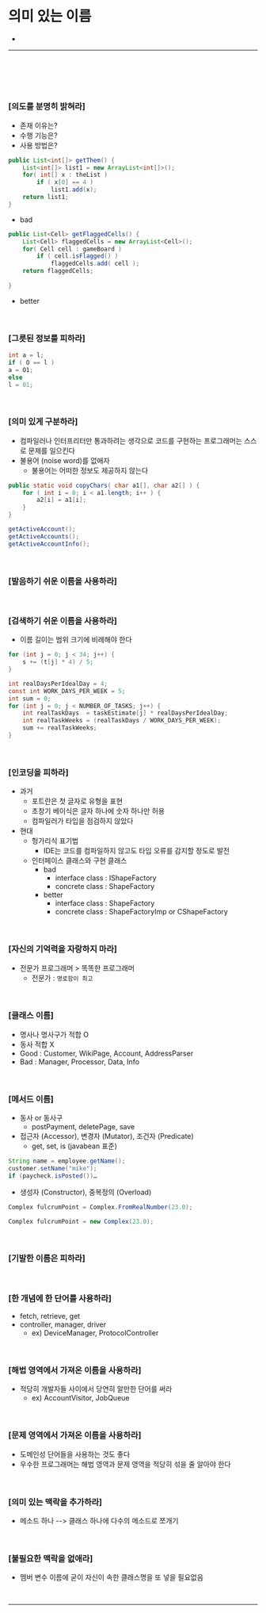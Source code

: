 # 의미 있는 이름
> 
* 

<hr>
<br>

## 
#### 

<br>

### [의도를 분명히 밝혀라]
* 존재 이유는?
* 수행 기능은?
* 사용 방법은?

```java
public List<int[]> getThem() {
    List<int[]> list1 = new ArrayList<int[]>();
    for( int[] x : theList ) 
        if ( x[0] == 4 )
            list1.add(x);
    return list1;
}
```
* bad

```java
public List<Cell> getFlaggedCells() {
    List<Cell> flaggedCells = new ArrayList<Cell>();
    for( Cell cell : gameBoard ) 
        if ( cell.isFlagged() )
            flaggedCells.add( cell );
    return flaggedCells;
    
}
```
* better

<br>

### [그릇된 정보를 피하라]

```java
int a = l;
if ( O == l )
a = O1;
else
l = 01;
```

<br>

### [의미 있게 구분하라]
* 컴파일러나 인터프리터만 통과하려는 생각으로 코드를 구현하는 프로그래머는 스스로 문제를 일으킨다
* 불용어 (noise word)를 없애자
  * 불용어는 어떠한 정보도 제공하지 않는다

```java
public static void copyChars( char a1[], char a2[] ) {
    for ( int i = 0; i < a1.length; i++ ) {
        a2[i] = a1[i];
    }
}
```

```java
getActiveAccount();
getActiveAccounts();
getActiveAccountInfo();
```

<br>

### [발음하기 쉬운 이름을 사용하라]

<br>

### [검색하기 쉬운 이름을 사용하라]
* 이름 길이는 범위 크기에 비례해야 한다

```java
for (int j = 0; j < 34; j++) {
    s += (t[j] * 4) / 5;
}
```

```java
int realDaysPerIdealDay = 4;
const int WORK_DAYS_PER_WEEK = 5;
int sum = 0;
for (int j = 0; j < NUMBER_OF_TASKS; j++) {
    int realTaskDays  = taskEstimate[j] * realDaysPerIdealDay;
    int realTaskWeeks = (realTaskDays / WORK_DAYS_PER_WEEK);
    sum += realTaskWeeks;
}
```

<br>

### [인코딩을 피하라]
* 과거
  * 포트란은 첫 글자로 유형을 표현
  * 초창기 베이식은 글자 하나에 숫자 하나만 허용 
  * 컴파일러가 타입을 점검하지 않았다
* 현대
  * 헝가리식 표기법
    * IDE는 코드를 컴파일하지 않고도 타입 오류를 감지할 정도로 발전
  * 인터페이스 클래스와 구현 클래스
    * bad
      * interface class : IShapeFactory
      * concrete class : ShapeFactory
    * better 
      * interface class : ShapeFactory
      * concrete class : ShapeFactoryImp or CShapeFactory

<br>

### [자신의 기억력을 자랑하지 마라]
* 전문가 프로그래머 > 똑똑한 프로그래머
  * 전문가 : `명로함이 최고`

<br>

### [클래스 이름]
* 명사나 명사구가 적합 O
* 동사 적합 X
* Good : Customer, WikiPage, Account, AddressParser
* Bad : Manager, Processor, Data, Info

<br>

### [메서드 이름]

* 동사 or 동사구
  * postPayment, deletePage, save
* 접근자 (Accessor), 변경자 (Mutator), 조건자 (Predicate)
  * get, set, is (javabean 표준)

```java
String name = employee.getName();
customer.setName("mike");
if (paycheck.isPosted())…
```
* 생성자 (Constructor), 중복정의 (Overload)

```java
Complex fulcrumPoint = Complex.FromRealNumber(23.0);

Complex fulcrumPoint = new Complex(23.0);
```

<br>

### [기발한 이름은 피하라]

<br>

### [한 개념에 한 단어를 사용하라]
* fetch, retrieve, get
* controller, manager, driver
  * ex) DeviceManager, ProtocolController

<br>

### [해법 영역에서 가져온 이름을 사용하라]
* 적당히 개발자들 사이에서 당연히 알만한 단어를 써라
  * ex) AccountVisitor, JobQueue

<br>

### [문제 영역에서 가져온 이름을 사용하라]
* 도메인성 단어들을 사용하는 것도 좋다
* 우수한 프로그래머는 해법 영역과 문제 영역을 적당히 섞을 줄 알아야 한다

<br>

### [의미 있는 맥락을 추가하라]
* 메소드 하나 --> 클래스 하나에 다수의 메소드로 쪼개기
<br>

### [불필요한 맥락을 없애라]
* 멤버 변수 이름에 굳이 자신이 속한 클래스명을 또 넣을 필요없음

<br>
<hr>
<br>
